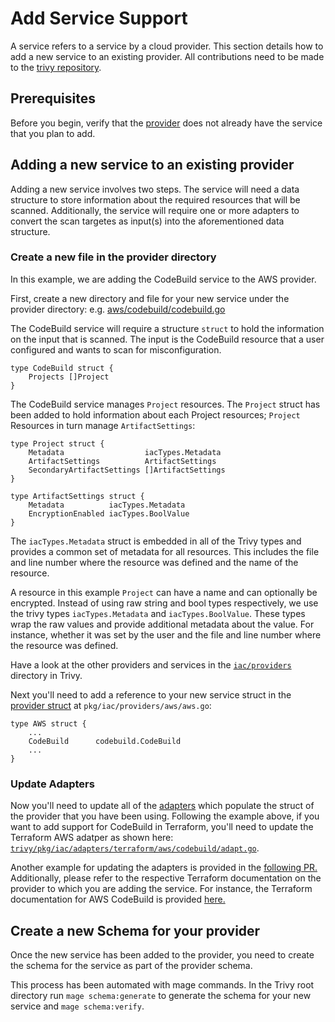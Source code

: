 # Add Service Support

A service refers to a service by a cloud provider. This section details how to add a new service to an existing provider. All contributions need to be made to the [trivy repository](https://github.com/aquasecurity/trivy/).

## Prerequisites

Before you begin, verify that the [provider](https://github.com/aquasecurity/trivy/tree/main/pkg/iac/providers) does not already have the service that you plan to add.

## Adding a new service to an existing provider

Adding a new service involves two steps. The service will need a data structure to store information about the required resources that will be scanned. Additionally, the service will require one or more adapters to convert the scan targetes as input(s) into the aforementioned data structure.

### Create a new file in the provider directory

In this example, we are adding the CodeBuild service to the AWS provider.

First, create a new directory and file for your new service under the provider directory: e.g. [aws/codebuild/codebuild.go](https://github.com/aquasecurity/trivy/blob/main/pkg/iac/providers/aws/codebuild/codebuild.go)

The CodeBuild service will require a structure `struct` to hold the information on the input that is scanned. The input is the CodeBuild resource that a user configured and wants to scan for misconfiguration.

```
type CodeBuild struct {
	Projects []Project
}
```

The CodeBuild service manages `Project` resources. The `Project` struct has been added to hold information about each Project resources; `Project` Resources in turn manage `ArtifactSettings`:

```
type Project struct {
	Metadata                  iacTypes.Metadata
	ArtifactSettings          ArtifactSettings
	SecondaryArtifactSettings []ArtifactSettings
}

type ArtifactSettings struct {
	Metadata          iacTypes.Metadata
	EncryptionEnabled iacTypes.BoolValue
}
```

The `iacTypes.Metadata` struct is embedded in all of the Trivy types and provides a common set of metadata for all resources. This includes the file and line number where the resource was defined and the name of the resource.

A resource in this example `Project` can have a name and can optionally be encrypted. Instead of using raw string and bool types respectively, we use the trivy types `iacTypes.Metadata` and `iacTypes.BoolValue`. These types wrap the raw values and provide additional metadata about the value. For instance, whether it was set by the user and the file and line number where the resource was defined. 

Have a look at the other providers and services in the [`iac/providers`](https://github.com/aquasecurity/trivy/tree/main/pkg/iac/providers) directory in Trivy.

Next you'll need to add a reference to your new service struct in the [provider struct](https://github.com/aquasecurity/trivy/blob/main/pkg/iac/providers/aws/aws.go) at `pkg/iac/providers/aws/aws.go`:

```
type AWS struct {
	...
	CodeBuild      codebuild.CodeBuild
    ...
}
```

### Update Adapters

Now you'll need to update all of the [adapters](https://github.com/aquasecurity/trivy/tree/main/pkg/iac/adapters) which populate the struct of the provider that you have been using. Following the example above, if you want to add support for CodeBuild in Terraform, you'll need to update the Terraform AWS adatper as shown here: [`trivy/pkg/iac/adapters/terraform/aws/codebuild/adapt.go`](https://github.com/aquasecurity/trivy/blob/main/pkg/iac/adapters/terraform/aws/codebuild/adapt.go).

Another example for updating the adapters is provided in the [following PR.](https://github.com/aquasecurity/defsec/pull/1000/files) Additionally, please refer to the respective Terraform documentation on the provider to which you are adding the service. For instance, the Terraform documentation for AWS CodeBuild is provided [here.](https://registry.terraform.io/providers/hashicorp/aws/latest/docs/resources/codebuild_project)


## Create a new Schema for your provider

Once the new service has been added to the provider, you need to create the schema for the service as part of the provider schema. 

This process has been automated with mage commands. In the Trivy root directory run `mage schema:generate` to generate the schema for your new service and `mage schema:verify`.

